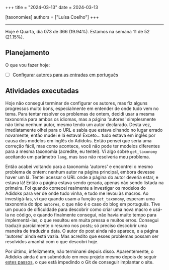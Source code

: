 +++
title = "2024-03-13"
date = 2024-03-13

[taxonomies]
authors = ["Luísa Coelho"]
+++

---

Hoje é Quarta, dia 073 de 366 (19.94%). Estamos na semana 11 de 52 (21.15%).

## Planejamento

O que vou fazer hoje:

- [ ] [Configurar autores para as entradas em português](https://github.com/OmnicodeSolutions/blog/issues/4)

## Atividades executadas

Hoje não consegui terminar de configurar os autores, mas fiz alguns progressos muito bons, especialmente em entender de onde tudo vem no tema. Para tentar resolver os problemas de ontem, decidi usar a mesma taxonomia para ambos os idiomas, mas a página 'autores' simplesmente não tinha nenhum autor, mesmo tendo um autor declarado. Desta vez, imediatamente olhei para o URL e sabia que estava olhando no lugar errado novamente, então mudei e lá estava! Exceto... tudo estava em inglês por causa dos modelos em inglês do Adidoks. Então pensei que seria uma correção fácil, mas como acontece, você não pode ter modelos diferentes para a mesma taxonomia (acredite, eu tentei). Vi algo sobre `get_taxonomy` aceitando um parâmetro `lang`, mas isso não resolveria meu problema.

Então acabei voltando para a taxonomia 'autores' e encontrei o mesmo problema de ontem: nenhum autor na página principal, embora devesse haver um lá. Tentei acessar o URL onde a página do autor deveria estar, e estava lá! Então a página estava sendo gerada, apenas não sendo listada na primeira. Foi quando comecei realmente a investigar os modelos do Adidoks para ver de onde tudo vinha, e tudo me levou às macros. Ao investigá-las, vi que quando usam a função `get_taxonomy`, esperam uma taxonomia do tipo `autores`, o que não é o caso do blog em português. Tive um pouco de dificuldade para descobrir como criar uma nova macro e usá-la no código, e quando finalmente consegui, não havia muito tempo para implementá-las, o que resultou em muita pressa e muitos erros. Consegui traduzir parcialmente o resumo nos posts; só preciso descobrir uma maneira de traduzir a data. O autor do post ainda não aparece, e a página 'autores' ainda está vazia. Mas acredito que esses problemas possam ser resolvidos amanhã com o que descobri hoje.

Por último, infelizmente, não terminarei depois disso. Aparentemente, o Adidoks ainda é um submódulo em meu projeto mesmo depois de seguir [estes passos](https://stackoverflow.com/questions/1260748/how-do-i-remove-a-submodule#:~:text=Via%20the%20page,rm%20%2Drf%20path_to_submodule), o que está impedindo o Git de conseguir implantar o site.
